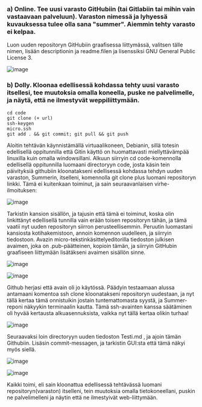 ### a) Online. Tee uusi varasto GitHubiin (tai Gitlabiin tai mihin vain vastaavaan palveluun). Varaston nimessä ja lyhyessä kuvauksessa tulee olla sana "summer". Aiemmin tehty varasto ei kelpaa. 
 Luon uuden repositoryn GitHubiin graafisessa liittymässä, valitsen tälle nimen, lisään descriptionin ja readme.filen ja lisenssiksi GNU General Public License 3.
 
 ![image](https://github.com/katariinarytkonen/palvelintenhallinta/assets/164856665/93ae00fa-1b92-4fd2-b49e-35c60120f979)

 ### b) Dolly. Kloonaa edellisessä kohdassa tehty uusi varasto itsellesi, tee muutoksia omalla koneella, puske ne palvelimelle, ja näytä, että ne ilmestyvät weppiliittymään.
    cd code
    git clone (+ url)
    ssh-keygen        
    micro.ssh
    git add . && git commit; git pull && git push
    

Aloitin tehtävän käynnistämällä virtuaalikoneen, Debianin, sillä totesin edellisellä oppitunnilla että Gitin käyttö on huomattavasti miellyttävämpää linuxilla kuin omalla windowsillani.
Alkuun siirryin cd code-komennolla edellisellä oppitunnilla luomaani directoryyn code, josta käsin tein päivityksiä githubiin kloonatakseni edellisessä kohdassa tehdyn uuden varaston, Summerin, itselleni, komennolla git clone plus luomani repositoryn linkki.
Tämä ei kuitenkaan toiminut, ja sain seuraavanlaisen virhe-ilmoituksen:

![image](https://github.com/katariinarytkonen/palvelintenhallinta/assets/164856665/d9abda15-70c7-4a76-b2e3-8e1e521bc679)

Tarkistin kansion sisällön, ja tajusin että tämä ei toiminut, koska olin linkittänyt edellisellä tunnilla vain erään toisen repositoryn tähän, ja tämä vaatii nyt uuden repositoryn siirron perusteellisemmin.
Peruutin luomastani kansiosta kotihakemistoon, annoin komennon uudelleen, ja siirryin tiedostoon.
Avazin micro-tekstinkäsittelyeditorilla tiedoston julkisen avaimen, joka on .pub-päätteinen, kopioin tämän, ja siirryin GitHubin graafiseen liittymään lisätäkseni avaimen sisällön sinne.

![image](https://github.com/katariinarytkonen/palvelintenhallinta/assets/164856665/253d96ee-734f-4b82-83ef-38e6e50122ef)

![image](https://github.com/katariinarytkonen/palvelintenhallinta/assets/164856665/63a374a4-7fed-4aed-a338-e0c69e4f9c7f)


Github herjasi että avain oli jo käytössä. Päädyin testaamaan alussa antamaani komentoa ssh clone kloonatakseni repositoryn uudestaan, ja nyt tällä kertaa tämä onnistuikin jostain tuntemattomasta syystä, ja Summer-reponi näkyykin terminaalin kautta.
Tämä ssh-avainten kanssa säätäminen oli hyvää kertausta alkuasennuksista, vaikka nyt tällä kertaa olikin turhaa!

![image](https://github.com/katariinarytkonen/palvelintenhallinta/assets/164856665/81c15b17-794c-4edd-ae13-5e945812bd06)

Seuraavaksi loin directoryyn uuden tiedoston Testi.md , ja ajoin tämän Githubiin. Lisäsin commit-messagen, ja tarkistin GUI:sta että tämä näkyi myös siellä.

![image](https://github.com/katariinarytkonen/palvelintenhallinta/assets/164856665/132d75ed-6e1b-4404-aadb-269195dcd1f3)

![image](https://github.com/katariinarytkonen/palvelintenhallinta/assets/164856665/871bb19b-fd7c-47a2-bdd4-b332e8db2caa)

Kaikki toimi, eli sain kloonattua edellisessä tehtävässä luomani repositoryn(varaston) itselleni, tein muutoksia omalla tietokoneellani, puskin ne palvelimelleni ja näytin että ne ilmestyivät web-liittymään.





